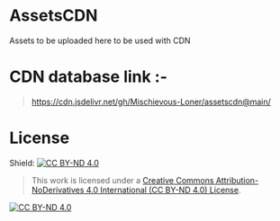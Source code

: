# AssetsCDN
Assets to be uploaded here to be used with CDN
# CDN database link :-
> https://cdn.jsdelivr.net/gh/Mischievous-Loner/assetscdn@main/

# License
Shield: [![CC BY-ND 4.0][cc-by-nd-shield]][cc-by-nd]

> This work is licensed under a
[Creative Commons Attribution-NoDerivatives 4.0 International (CC BY-ND 4.0) License][cc-by-nd].

[![CC BY-ND 4.0][cc-by-nd-image]][cc-by-nd]

[cc-by-nd]: http://creativecommons.org/licenses/by-nd/4.0/
[cc-by-nd-image]: https://licensebuttons.net/l/by-nd/4.0/88x31.png
[cc-by-nd-shield]: https://img.shields.io/badge/License-CC%20BY--ND%204.0-lightgrey.svg

